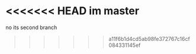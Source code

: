 <<<<<<< HEAD
im master
=======
no its second branch
>>>>>>> a11f6b1d4cd5ab98fe372767c16cf084331145ef
